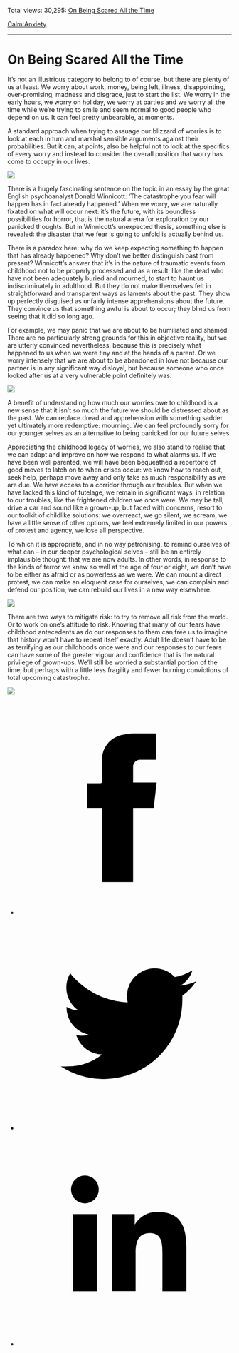 Total views: 30,295: [On Being Scared All the Time](https://www.theschooloflife.com/thebookoflife/19128-2/)

[Calm:](https://www.theschooloflife.com/thebookoflife/category/calm/)[Anxiety](https://www.theschooloflife.com/thebookoflife/category/calm/anxiety/)

* * *

# On Being Scared All the Time
<style>
						.alignnone {
  display: block;
  margin-left: auto;
  margin-right: auto;
  align: center:
}

.addtoany_share_save_container {
display:none;
}

.wp-block-image {
		display: block;
  margin-left: auto;
  margin-right: auto;
  width: 50%;
}

.aligncenter {
display: block;
  margin-left: auto;
  margin-right: auto;
  align: center:
}

@media only screen and (max-width: 500px) {
  .wp-block-image {
		display: block;
  margin-left: auto;
  margin-right: auto;
  width: 100%;
} }

h1 {max-width: 600px !important;
}
.s18-single-post .content-area .site-main article .post-cat-header-display + .old-wrapper p {
    font-size: 1.200em
}
						</style>

It’s not an illustrious category to belong to of course, but there are plenty of us at least. We worry about work, money, being left, illness, disappointing, over-promising, madness and disgrace, just to start the list. We worry in the early hours, we worry on holiday, we worry at parties and we worry all the time while we’re trying to smile and seem normal to good people who depend on us. It can feel pretty unbearable, at moments.

A standard approach when trying to assuage our blizzard of worries is to look at each in turn and marshal sensible arguments against their probabilities. But it can, at points, also be helpful not to look at the specifics of every worry and instead to consider the overall position that worry has come to occupy in our lives.

![](https://images.fineartamerica.com/images-medium-large-5/landscape-with-buildings-nicolas-poussin.jpg)

There is a hugely fascinating sentence on the topic in an essay by the great English psychoanalyst Donald Winnicott: ‘The catastrophe you fear will happen has in fact already happened.’ When we worry, we are naturally fixated on what will occur next: it’s the future, with its boundless possibilities for horror, that is the natural arena for exploration by our panicked thoughts. But in Winnicott’s unexpected thesis, something else is revealed: the disaster that we fear is going to unfold is actually behind us.

There is a paradox here: why do we keep expecting something to happen that has already happened? Why don’t we better distinguish past from present? Winnicott’s answer that it’s in the nature of traumatic events from childhood not to be properly processed and as a result, like the dead who have not been adequately buried and mourned, to start to haunt us indiscriminately in adulthood. But they do not make themselves felt in straightforward and transparent ways as laments about the past. They show up perfectly disguised as unfairly intense apprehensions about the future. They convince us that something awful is about to occur; they blind us from seeing that it did so long ago.

For example, we may panic that we are about to be humiliated and shamed. There are no particularly strong grounds for this in objective reality, but we are utterly convinced nevertheless, because this is precisely what happened to us when we were tiny and at the hands of a parent. Or we worry intensely that we are about to be abandoned in love not because our partner is in any significant way disloyal, but because someone who once looked after us at a very vulnerable point definitely was.

![](http://www.tate.org.uk/art/images/work/T/T02/T02020_10.jpg)

A benefit of understanding how much our worries owe to childhood is a new sense that it isn’t so much the future we should be distressed about as the past. We can replace dread and apprehension with something sadder yet ultimately more redemptive: mourning. We can feel profoundly sorry for our younger selves as an alternative to being panicked for our future selves.

Appreciating the childhood legacy of worries, we also stand to realise that we can adapt and improve on how we respond to what alarms us. If we have been well parented, we will have been bequeathed a repertoire of good moves to latch on to when crises occur: we know how to reach out, seek help, perhaps move away and only take as much responsibility as we are due. We have access to a corridor through our troubles. But when we have lacked this kind of tutelage, we remain in significant ways, in relation to our troubles, like the frightened children we once were. We may be tall, drive a car and sound like a grown-up, but faced with concerns, resort to our toolkit of childlike solutions: we overreact, we go silent, we scream, we have a little sense of other options, we feel extremely limited in our powers of protest and agency, we lose all perspective.

To which it is appropriate, and in no way patronising, to remind ourselves of what can – in our deeper psychological selves – still be an entirely implausible thought: that we are now adults. In other words, in response to the kinds of terror we knew so well at the age of four or eight, we don’t have to be either as afraid or as powerless as we were. We can mount a direct protest, we can make an eloquent case for ourselves, we can complain and defend our position, we can rebuild our lives in a new way elsewhere.

![](https://i.pinimg.com/736x/e1/99/b8/e199b84470ee40f02b7bf928acc012d6--dutch-a-child.jpg)

There are two ways to mitigate risk: to try to remove all risk from the world. Or to work on one’s attitude to risk. Knowing that many of our fears have childhood antecedents as do our responses to them can free us to imagine that history won’t have to repeat itself exactly. Adult life doesn’t have to be as terrifying as our childhoods once were and our responses to our fears can have some of the greater vigour and confidence that is the natural privilege of grown-ups. We’ll still be worried a substantial portion of the time, but perhaps with a little less fragility and fewer burning convictions of total upcoming catastrophe.

[![](https://img.youtube.com/vi/s2AUI-7GRJc/0.jpg)](https://www.youtube.com/embed/s2AUI-7GRJc '')
<style>
    .iframe-class { display: block !important; }
</style>

- [<svg xmlns="http://www.w3.org/2000/svg" viewbox="0 0 26 26"><title>Facebook</title>
                    <g>
                        <path d="M8.38,10H9.92c.2,0,.29,0,.29-.28,0-.82,0-1.64,0-2.46a3.05,3.05,0,0,1,2.57-3.15A7.22,7.22,0,0,1,14,3.95c.86,0,1.71,0,2.57,0h.25v3.2h-2A.85.85,0,0,0,14,8c0,.62,0,1.24,0,1.91h2.87L16.51,13H14v9H10.21V13H8.38Z"></path>
                    </g>
                </svg>](http://www.facebook.com/sharer/sharer.php?u=https://www.theschooloflife.com/thebookoflife/19128-2/)
- [<svg xmlns="http://www.w3.org/2000/svg" viewbox="0 0 26 26"><title>Twitter</title>
                    <path d="M21.69,7.9a6.75,6.75,0,0,1-1.94.53,3.39,3.39,0,0,0,1.48-1.87,6.76,6.76,0,0,1-2.14.82,3.38,3.38,0,0,0-5.75,3.08,9.59,9.59,0,0,1-7-3.53,3.38,3.38,0,0,0,1,4.51A3.36,3.36,0,0,1,5.89,11v0A3.38,3.38,0,0,0,8.6,14.37a3.39,3.39,0,0,1-1.53.06,3.38,3.38,0,0,0,3.15,2.35A6.78,6.78,0,0,1,6,18.22a6.87,6.87,0,0,1-.81,0A9.6,9.6,0,0,0,20,10.08q0-.22,0-.44A6.86,6.86,0,0,0,21.69,7.9Z"></path>
                </svg>](http://twitter.com/share?url=https://www.theschooloflife.com/thebookoflife/19128-2/&text=&via=theschooloflife)
- [<svg xmlns="http://www.w3.org/2000/svg" viewbox="0 0 26 26"><title>LinkedIn</title>
<path class="cls-2" d="M6.67,10H9.58v9.36H6.67ZM8.13,5.32A1.69,1.69,0,1,1,6.44,7,1.69,1.69,0,0,1,8.13,5.32"></path><path class="cls-2" d="M11.41,10H14.2v1.28h0A3.06,3.06,0,0,1,17,9.75c2.95,0,3.49,1.94,3.49,4.46v5.14H17.57V14.79c0-1.09,0-2.48-1.51-2.48s-1.75,1.18-1.75,2.4v4.63H11.41Z"></path></svg>](https://www.linkedin.com/shareArticle?mini=true&url=https://www.theschooloflife.com/thebookoflife/19128-2/)

